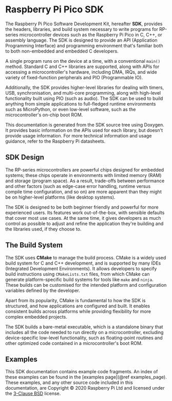 # Raspberry Pi Pico SDK

The Raspberry Pi Pico Software Development Kit, hereafter **SDK**, provides the headers, libraries, and build system necessary to write programs for RP-series microcontroller devices such as the Raspberry Pi Pico in C, C++, or assembly language. The SDK is designed to provide an API (Application Programming Interface) and programming environment that's familiar both to both non-embedded and embedded C developers.

A single program runs on the device at a time, with a conventional `main()` method. Standard C and C++ libraries are supported, along with APIs for accessing a microcontroller's hardware, including DMA, IRQs, and wide variety of fixed-function peripherals and PIO (Programmable IO).

Additionally, the SDK provides higher-level libraries for dealing with timers, USB, synchronisation, and multi-core programming, along with high-level functionality built using PIO (such as audio). The SDK can be used to build anything from simple applications to full-fledged runtime environments such as MicroPython, or even low-level software, such as the microcontroller's on-chip boot ROM.

This documentation is generated from the SDK source tree using Doxygen. It provides basic information on the APIs used for each library, but doesn't provide usage information. For more technical information and usage guidance, refer to the Raspberry Pi datasheets.

## SDK Design

The RP-series microcontrollers are powerful chips designed for embedded systems; these chips operate in environments with limited memory (RAM) and storage (program space). As a result, trade-offs between performance and other factors (such as edge-case error handling, runtime versus compile time configuration, and so on) are more apparent than they might be on higher-level platforms (like desktop systems).

The SDK is designed to be both beginner friendly and powerful for more experienced users. Its features work out-of-the-box, with sensible defaults that cover most use cases. At the same time, it gives developers as much control as possible to adjust and refine the application they're building and the libraries used, if they choose to.

## The Build System

The SDK uses **CMake** to manage the build process. CMake is a widely used build system for C and C++ development, and is supported by many IDEs (Integrated Development Environments). It allows developers to specify build instructions using `CMakeLists.txt` files, from which CMake can generate platform-specific build systems for tools like `make` and `ninja`. These builds can be customised for the intended platform and configuration variables defined by the developer.

Apart from its popularity, CMake is fundamental to how the SDK is structured, and how applications are configured and built. It enables consistent builds across platforms while providing flexibility for more complex embedded projects.

The SDK builds a bare-metal executable, which is a standalone binary that includes all the code needed to run directly on a microcontroller, excluding device-specific low-level functionality, such as floating-point routines and other optimized code contained in a microcontroller's boot ROM.

## Examples

This SDK documentation contains example code fragments. An index of these examples can be found in the [examples page](@ref examples_page). These examples, and any other source code included in this documentation, are Copyright &copy; 2020 Raspberry Pi Ltd and licensed under the [3-Clause BSD](https://opensource.org/licenses/BSD-3-Clause) license.

